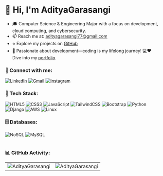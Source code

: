 <h1 align="left">👋 Hi, I'm AdityaGarasangi</h1>

- 🎓 Computer Science & Engineering Major with a focus on development, cloud computing, and cybersecurity.
- 📫 Reach me at: [adityagarasangi77@gmail.com](mailto:adityagarasangi77@gmail.com)
- ⭐ Explore my projects on [GitHub](https://github.com/AdityaGarasangi?tab=repositories)
- 🚀 Passionate about development—coding is my lifelong journey! 💻❤️ Dive into my [portfolio](https://adityagarasangi.in/).

<h3 align="left">📲 Connect with me:</h3>
<div align="left">
  <a href="https://www.linkedin.com/in/adityagarasangi/"><img alt="LinkedIn" src="https://img.shields.io/badge/linkedin-%230077B5.svg?style=for-the-badge&logo=linkedin&logoColor=white"/></a>
  <a href="mailto:adityagarasangi77@gmail.com"><img alt="Gmail" src="https://img.shields.io/badge/Gmail-D14836?style=for-the-badge&logo=gmail&logoColor=white"/></a>
   <a href="https://www.instagram.com/aditya._.garasangi"><img alt="Instagram" src="https://img.shields.io/badge/Instagram-E4405F?style=for-the-badge&logo=instagram&logoColor=white"/></a>
</div>

<h3 align="left">🚀 Tech Stack:</h3>
<div align="left">
  <img alt="HTML5" src="https://img.shields.io/badge/html5-%23E34F26.svg?style=for-the-badge&logo=html5&logoColor=white"/>
  <img alt="CSS3" src="https://img.shields.io/badge/css3-%231572B6.svg?style=for-the-badge&logo=css3&logoColor=white"/> 
  <img alt="JavaScript" src="https://img.shields.io/badge/javascript-%23323330.svg?style=for-the-badge&logo=javascript&logoColor=%23F7DF1E"/>
  <img alt="TailwindCSS" src="https://img.shields.io/badge/Tailwind_CSS-38B2AC?style=for-the-badge&logo=tailwind-css&logoColor=white"/>
  <img alt="Bootstrap" src="https://img.shields.io/badge/bootstrap-%23563D7C.svg?style=for-the-badge&logo=bootstrap&logoColor=white"/>
  <img alt="Python" src="https://img.shields.io/badge/python-%233776AB.svg?style=for-the-badge&logo=python&logoColor=white"/>
  <img alt="Django" src="https://img.shields.io/badge/django-%23092E20.svg?style=for-the-badge&logo=django&logoColor=white"/>
  <img alt="AWS" src="https://img.shields.io/badge/AWS-232F3E?style=for-the-badge&logo=amazonaws&logoColor=white"/>
  <img alt="Linux" src="https://img.shields.io/badge/linux-%23FCC624.svg?style=for-the-badge&logo=linux&logoColor=black"/>
</div>

<h3 align="left">🗄️ Databases:</h3>
<div align="left">
  <img alt="NoSQL" src="https://img.shields.io/badge/NOSQL-%23447A55.svg?style=for-the-badge&logo=nosql&logoColor=white"/>
  <img alt="MySQL" src="https://img.shields.io/badge/mysql-%2300f.svg?style=for-the-badge&logo=mysql&logoColor=white"/>
</div><br/>

<h3 align="left">📊 GitHub Activity:</h3>
<table>
  <tr>
    <td><img src="https://github-readme-stats.vercel.app/api?username=AdityaGarasangi&show_icons=true&theme=dark&locale=en" alt="AdityaGarasangi" /></td>
    <td><img src="https://github-readme-stats.vercel.app/api/top-langs?username=AdityaGarasangi&show_icons=true&theme=dark&locale=en&layout=compact" alt="AdityaGarasangi" /></td>
  </tr>
</table>
